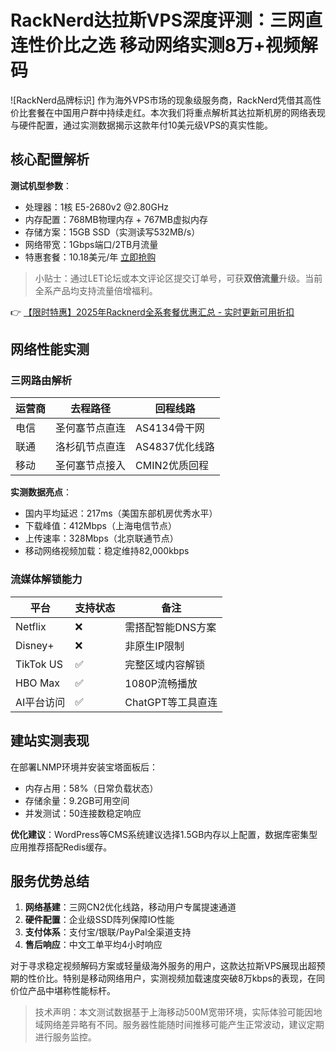 # RackNerd达拉斯VPS深度评测：三网直连性价比之选 移动网络实测8万+视频解码

![RackNerd品牌标识] 作为海外VPS市场的现象级服务商，RackNerd凭借其高性价比套餐在中国用户群中持续走红。本次我们将重点解析其达拉斯机房的网络表现与硬件配置，通过实测数据揭示这款年付10美元级VPS的真实性能。

## 核心配置解析
**测试机型参数**：
- 处理器：1核 E5-2680v2 @2.80GHz
- 内存配置：768MB物理内存 + 767MB虚拟内存
- 存储方案：15GB SSD（实测读写532MB/s）
- 网络带宽：1Gbps端口/2TB月流量
- 特惠套餐：10.18美元/年 [立即抢购](https://bit.ly/Rack_Nerd)

> 小贴士：通过LET论坛或本文评论区提交订单号，可获**双倍流量**升级。当前全系产品均支持流量倍增福利。

👉 [【限时特惠】2025年Racknerd全系套餐优惠汇总 - 实时更新可用折扣](https://bit.ly/Rack_Nerd)

## 网络性能实测
### 三网路由解析
| 运营商 | 去程路径                 | 回程线路          |
|--------|--------------------------|-------------------|
| 电信   | 圣何塞节点直连           | AS4134骨干网      |
| 联通   | 洛杉矶节点直连           | AS4837优化线路    |
| 移动   | 圣何塞节点接入           | CMIN2优质回程    |

**实测数据亮点**：
- 国内平均延迟：217ms（美国东部机房优秀水平）
- 下载峰值：412Mbps（上海电信节点）
- 上传速率：328Mbps（北京联通节点）
- 移动网络视频加载：稳定维持82,000kbps

### 流媒体解锁能力
| 平台         | 支持状态 | 备注                 |
|--------------|----------|----------------------|
| Netflix      | ❌       | 需搭配智能DNS方案    |
| Disney+      | ❌       | 非原生IP限制         |
| TikTok US    | ✅       | 完整区域内容解锁     |
| HBO Max      | ✅       | 1080P流畅播放        |
| AI平台访问   | ✅       | ChatGPT等工具直连   |

## 建站实测表现
在部署LNMP环境并安装宝塔面板后：
- 内存占用：58%（日常负载状态）
- 存储余量：9.2GB可用空间
- 并发测试：50连接数稳定响应

**优化建议**：WordPress等CMS系统建议选择1.5GB内存以上配置，数据库密集型应用推荐搭配Redis缓存。

## 服务优势总结
1. **网络基建**：三网CN2优化线路，移动用户专属提速通道
2. **硬件配置**：企业级SSD阵列保障IO性能
3. **支付体系**：支付宝/银联/PayPal全渠道支持
4. **售后响应**：中文工单平均4小时响应

对于寻求稳定视频解码方案或轻量级海外服务的用户，这款达拉斯VPS展现出超预期的性价比。特别是移动网络用户，实测视频加载速度突破8万kbps的表现，在同价位产品中堪称性能标杆。

> 技术声明：本文测试数据基于上海移动500M宽带环境，实际体验可能因地域网络差异略有不同。服务器性能随时间推移可能产生正常波动，建议定期进行服务监控。